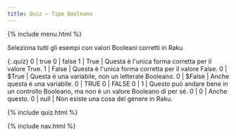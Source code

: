 ```yaml
---
title: Quiz — Tipo Booleano
---
```


{% include menu.html %}

Seleziona tutti gli esempi con valori Booleani corretti in Raku

{:.quiz}
0 | true
0 | false
1 | True | Questa è l'unica forma corretta per il valore True.
1 | False | Questa è l'unica forma corretta per il valore False.
0 | $True | Questa è una variabile, non un letterale Booleano.
0 | $False | Anche questa è una variabile.
0 | TRUE
0 | FALSE
0 | 1 | Questo può andare bene in un controllo Booleano, ma non è un valore Booleano di per sé.
0 | 0 | Anche questo.
0 | null | Non esiste una cosa del genere in Raku.

{% include quiz.html %}

{% include nav.html %}